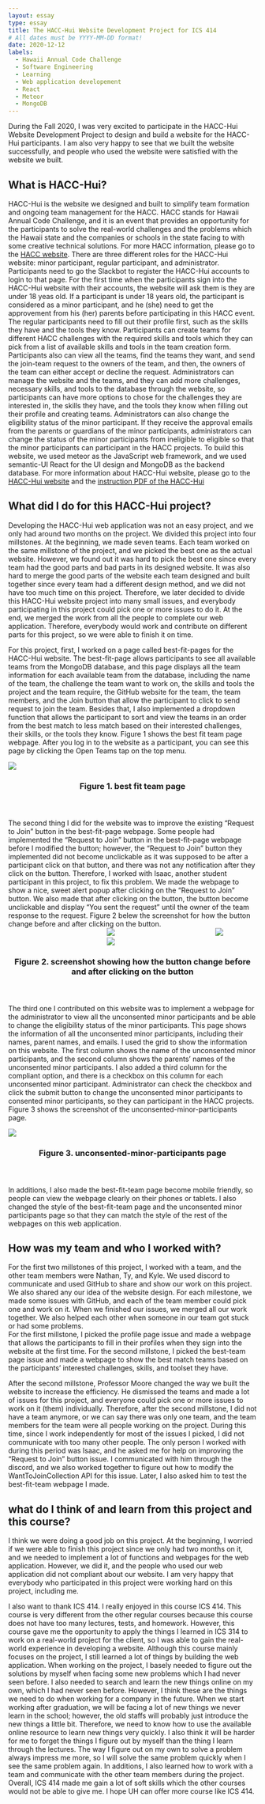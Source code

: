 ```yaml
---
layout: essay
type: essay
title: The HACC-Hui Website Development Project for ICS 414
# All dates must be YYYY-MM-DD format!
date: 2020-12-12
labels: 
  - Hawaii Annual Code Challenge
  - Software Engineering
  - Learning
  - Web application developement
  - React
  - Meteor
  - MongoDB
---
```

During the Fall 2020, I was very excited to participate in the HACC-Hui Website Development Project to design and build a website for the HACC-Hui participants.  I am also very happy to see that we built the website successfully, and people who used the website were satisfied with the website we built.  

## What is HACC-Hui?

HACC-Hui is the website we designed and built to simplify team formation and ongoing team management for the HACC.  HACC stands for Hawaii Annual Code Challenge, and it is an event that provides an opportunity for the participants to solve the real-world challenges and the problems which the Hawaii state and the companies or schools in the state facing to with some creative technical solutions.  For more HACC information, please go to the <a href="https://hacc.hawaii.gov/">HACC website</a>.  There are three different roles for the HACC-Hui website: minor participant, regular participant, and administrator.  Participants need to go the Slackbot to register the HACC-Hui accounts to login to that page.  For the first time when the participants sign into the HACC-Hui website with their accounts, the website will ask them is they are under 18 yeas old.  If a participant is under 18 years old, the participant is considered as a minor participant, and he (she) need to get the approvement from his (her) parents before participating in this HACC event.   The regular participants need to fill out their profile first, such as the skills they have and the tools they know.  Participants can create teams for different HACC challenges with the required skills and tools which they can pick from a list of available skills and tools in the team creation form.  Participants also can view all the teams, find the teams they want, and send the join-team request to the owners of the team, and then, the owners of the team can either accept or decline the request.   Administrators can manage the website and the teams, and they can add more challenges, necessary skills, and tools to the database through the website, so participants can have more options to chose for the challenges they are interested in, the skills they have, and the tools they know when filling out their profile and creating teams.  Administrators can also change the eligibility status of the minor participant.  If they receive the approval emails from the parents or guardians of the minor participants, administrators can change the status of the minor participants from ineligible to eligible so that the minor participants can participant in the HACC projects.  To build this website, we used meteor as the JavaScript web framework, and we used semantic-UI React for the UI design and MongoDB as the backend database.
For more information about HACC-Hui website, please go to the <a href="https://hacchui.ics.hawaii.edu/#/">HACC-Hui website</a> and the <a href="https://hacc.hawaii.gov/wp-content/uploads/2020/10/HACC-Hui.pdf">instruction PDF of the HACC-Hui</a>

## What did I do for this HACC-Hui project?

Developing the HACC-Hui web application was not an easy project, and we only had around two months on the project.  We divided this project into four millstones.  At the beginning, we made seven teams.  Each team worked on the same millstone of the project, and we picked the best one as the actual website.  However, we found out it was hard to pick the best one since every team had the good parts and bad parts in its designed website.  It was also hard to merge the good parts of the website each team designed and built together since every team had a different design method, and we did not have too much time on this project.  Therefore, we later decided to divide this HACC-Hui website project into many small issues, and everybody participating in this project could pick one or more issues to do it.  At the end, we merged the work from all the people to complete our web application.  Therefore, everybody would work and contribute on different parts for this project, so we were able to finish it on time.

For this project, first, I worked on a page called best-fit-pages for the HACC-Hui website.  The best-fit-page allows participants to see all available teams from the MongoDB database, and this page displays all the team information for each available team from the database, including the name of the team, the challenge the team want to work on, the skills and tools the project and the team require, the GitHub website for the team, the team members, and the Join button that allow the participant to click to send request to join the team.  Besides that, I also implemented a dropdown function that allows the participant to sort and view the teams in an order from the best match to less match based on their interested challenges, their skills, or the tools they know.  Figure 1 shows the best fit team page webpage.  After you log in to the website as a participant, you can see this page by clicking the Open Teams tap on the top menu. 

<div class="ui large rounded images">
  
 <img class="ui large center image" src="../images/best-fit-pageweb.PNG">
 <header><h3>Figure 1. best fit team page</h3></header>
</div>
The second thing I did for the website was to improve the existing “Request to Join” button in the best-fit-page webpage.   Some people had implemented the “Request to Join” button in the best-fit-page webpage before I modified the button; however, the “Request to Join” button they implemented did not become unclickable as it was supposed to be after a participant click on that button, and there was not any notification after they click on the button.  Therefore, I worked with Isaac, another student participant in this project, to fix this problem.  We made the webpage to show a nice, sweet alert popup after clicking on the “Request to Join” button.  We also made that after clicking on the button, the button become unclickable and display “You sent the request” until the owner of the team response to the request.  Figure 2 belew the screenshot for how the button change before and after clicking on the button.

<div  class="ui large rounded images">
  
 <img style="margin-left:200px;" class="ui large center image" src="../images/beforejoining.PNG">
 <img style="margin-left:200px;" class="ui large center image" src="../images/Joining.PNG">
  <img style="margin-left:200px;" class="ui large center image" src="../images/Joined.PNG">
 <header><h3>Figure 2. screenshot showing how the button change before and after clicking on the button</h3></header>
</div>

The third one I contributed on this website was to implement a webpage for the administrator to view all the unconsented minor participants and be able to change the eligibility status of the minor participants.  This page shows the information of all the unconsented minor participants, including their names, parent names, and emails.  I used the grid to show the information on this website.  The first column shows the name of the unconsented minor participants, and the second column shows the parents’ names of the unconsented minor participants.  I also added a third column for the compliant option, and there is a checkbox on this column for each unconsented minor participant.  Administrator can check the checkbox and click the submit button to change the unconsented minor participants to consented minor participants, so they can participant in the HACC projects.  Figure 3 shows the screenshot of the unconsented-minor-participants page. 

<div class="ui large rounded images">
  
 <img class="ui large center image" src="../images/UpdateMinorp.PNG">
 
 <header><h3>Figure 3. unconsented-minor-participants page</h3></header>
</div>

In additions, I also made the best-fit-team page become mobile friendly, so people can view the webpage clearly on their phones or tablets.  I also changed the style of the best-fit-team page and the unconsented minor participants page so that they can match the style of the rest of the webpages on this web application.  

## How was my team and who I worked with?

For the first two millstones of this project, I worked with a team, and the other team members were Nathan, Ty, and Kyle.  We used discord to communicate and used GitHub to share and show our work on this project.  We also shared any our idea of the website design.  For each milestone, we made some issues with GitHub, and each of the team member could pick one and work on it.  When we finished our issues, we merged all our work together.  We also helped each other when someone in our team got stuck or had some problems.  
For the first millstone, I picked the profile page issue and made a webpage that allows the participants to fill in their profiles when they sign into the website at the first time.  For the second millstone, I picked the best-team page issue and made a webpage to show the best match teams based on the participants’ interested challenges, skills, and toolset they have.  
  
After the second millstone, Professor Moore changed the way we built the website to increase the efficiency.  He dismissed the teams and made a lot of issues for this project, and everyone could pick one or more issues to work on it (them) individually.  Therefore, after the second millstone, I did not have a team anymore, or we can say there was only one team, and the team members for the team were all people working on the project.  During this time, since I work independently for most of the issues I picked, I did not communicate with too many other people.  The only person I worked with during this period was Isaac, and he asked me for help on improving the “Request to Join” button issue.  I communicated with him through the discord, and we also worked together to figure out how to modify the WantToJoinCollection API for this issue.  Later, I also asked him to test the best-fit-team webpage I made.

## what do I think of and learn from this project and this course?

I think we were doing a good job on this project.  At the beginning, I worried if we were able to finish this project since we only had two months on it, and we needed to implement a lot of functions and webpages for the web application.  However, we did it, and the people who used our web application did not compliant about our website.  I am very happy that everybody who participated in this project were working hard on this project, including me.  

I also want to thank ICS 414.  I really enjoyed in this course ICS 414. This course is very different from the other regular courses because this course does not have too many lectures, tests, and homework.  However, this course gave me the opportunity to apply the things I learned in ICS 314 to work on a real-world project for the client, so I was able to gain the real-world experience in developing a website.  Although this course mainly focuses on the project, I still learned a lot of things by building the web application.  When working on the project, I basely needed to figure out the solutions by myself when facing some new problems which I had never seen before.  I also needed to search and learn the new things online on my own, which I had never seen before.  However, I think these are the things we need to do when working for a company in the future.  When we start working after graduation, we will be facing a lot of new things we never learn in the school; however, the old staffs will probably just introduce the new things a little bit.  Therefore, we need to know how to use the available online resource to learn new things very quickly.  I also think it will be harder for me to forget the things I figure out by myself than the thing I learn through the lectures.  The way I figure out on my own to solve a problem always impress me more, so I will solve the same problem quickly when I see the same problem again.  In additions, I also learned how to work with a team and communicate with the other team members during the project.  Overall, ICS 414 made me gain a lot of soft skills which the other courses would not be able to give me.  I hope UH can offer more course like ICS 414.  
